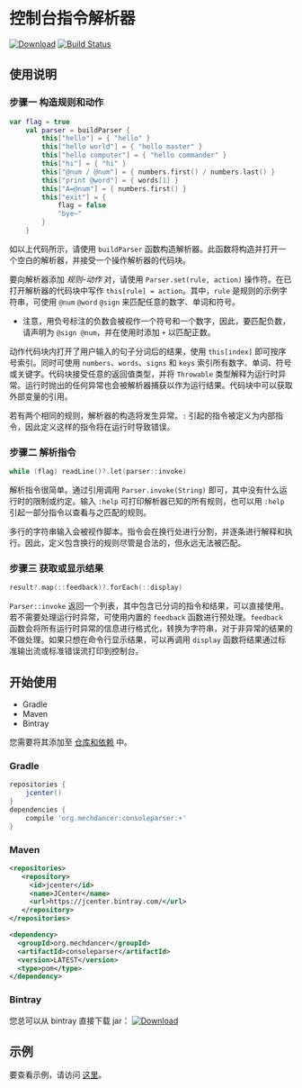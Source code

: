 # 控制台指令解析器

[![Download](https://api.bintray.com/packages/mechdancer/maven/consoleparser/images/download.svg)](https://bintray.com/mechdancer/maven/consoleparser/_latestVersion)
[![Build Status](https://travis-ci.com/MechDancer/consoleparser.svg?branch=master)](https://travis-ci.com/MechDancer/consoleparser)

## 使用说明

### 步骤一 构造规则和动作

```kotlin
var flag = true
	val parser = buildParser {
		this["hello"] = { "hello" }
		this["hello world"] = { "hello master" }
		this["hello computer"] = { "hello commander" }
		this["hi"] = { "hi" }
		this["@num / @num"] = { numbers.first() / numbers.last() }
		this["print @word"] = { words[1] }
		this["A=@num"] = { numbers.first() }
		this["exit"] = {
			flag = false
			"bye~"
		}
	}
```

如以上代码所示，请使用 `buildParser` 函数构造解析器。此函数将构造并打开一个空白的解析器，并接受一个操作解析器的代码块。

要向解析器添加 *规则-动作* 对，请使用 `Parser.set(rule, action)` 操作符。在已打开解析器的代码块中写作 `this[rule] = action`。其中，`rule` 是规则的示例字符串，可使用 `@num` `@word` `@sign` 来匹配任意的数字、单词和符号。

* 注意，用负号标注的负数会被视作一个符号和一个数字，因此，要匹配负数，请声明为 `@sign @num`，并在使用时添加 `+` 以匹配正数。

动作代码块内打开了用户输入的句子分词后的结果，使用 `this[index]` 即可按序号索引。同时可使用 `numbers`、`words`、`signs` 和 `keys` 索引所有数字、单词、符号或关键字。代码块接受任意的返回值类型，并将 `Throwable` 类型解释为运行时异常。运行时抛出的任何异常也会被解析器捕获以作为运行结果。代码块中可以获取外部变量的引用。

若有两个相同的规则，解析器的构造将发生异常。`:` 引起的指令被定义为内部指令，因此定义这样的指令将在运行时导致错误。

### 步骤二 解析指令

```kotlin
while (flag) readLine()?.let(parser::invoke)
```

解析指令很简单。通过引用调用 `Parser.invoke(String)` 即可，其中没有什么运行时的限制或约定。输入 `:help` 可打印解析器已知的所有规则，也可以用 `:help` 引起一部分指令以查看与之匹配的规则。

多行的字符串输入会被视作脚本。指令会在换行处进行分割，并逐条进行解释和执行。因此，定义包含换行的规则尽管是合法的，但永远无法被匹配。

### 步骤三 获取或显示结果

```kotlin
result?.map(::feedback)?.forEach(::display)
```

`Parser::invoke` 返回一个列表，其中包含已分词的指令和结果，可以直接使用。若不需要处理运行时异常，可使用内置的 `feedback` 函数进行预处理。`feedback` 函数会将所有运行时异常的信息进行格式化，转换为字符串，对于非异常的结果的不做处理。如果只想在命令行显示结果，可以再调用 `display` 函数将结果通过标准输出流或标准错误流打印到控制台。

## 开始使用

* Gradle
* Maven
* Bintray

您需要将其添加至  [仓库和依赖](https://docs.gradle.org/current/userguide/declaring_dependencies.html) 中。

### Gradle

```groovy
repositories {
    jcenter()
}
dependencies {
    compile 'org.mechdancer:consoleparser:+'
}
```

### Maven

```xml
<repositories>
   <repository>
     <id>jcenter</id>
     <name>JCenter</name>
     <url>https://jcenter.bintray.com/</url>
   </repository>
</repositories>

<dependency>
  <groupId>org.mechdancer</groupId>
  <artifactId>consoleparser</artifactId>
  <version>LATEST</version>
  <type>pom</type>
</dependency>
```

### Bintray

您总可以从 bintray 直接下载 jar： [![Download](https://api.bintray.com/packages/mechdancer/maven/consoleparser/images/download.svg)](https://bintray.com/mechdancer/maven/consoleparser/_latestVersion)

## 示例

要查看示例，请访问 [这里](src/test/kotlin/ParserTest.kt)。